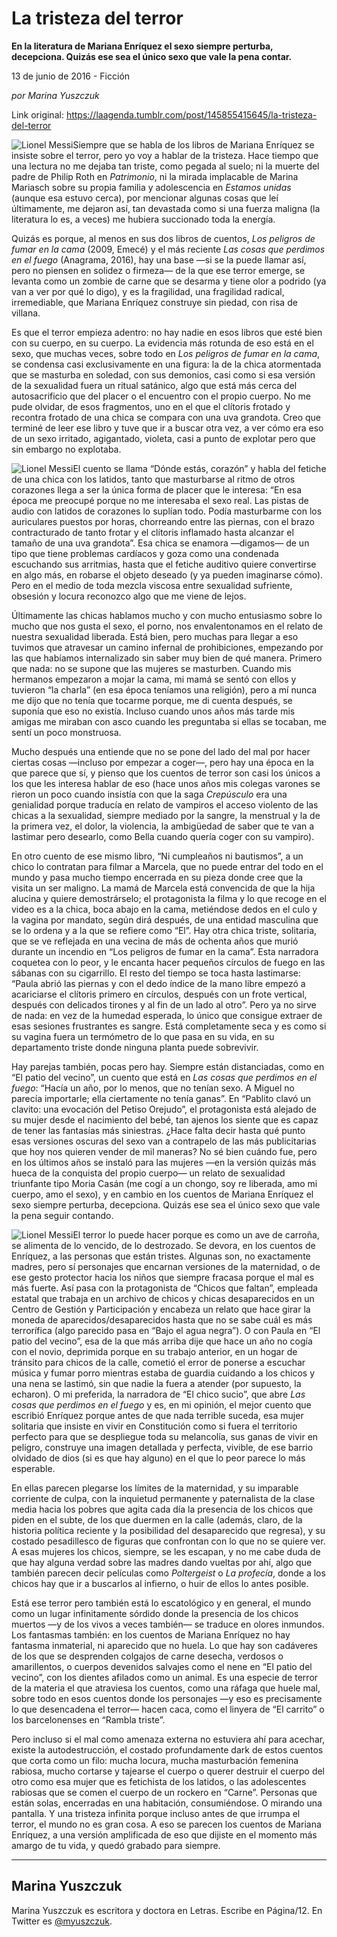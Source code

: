 # La tristeza del terror

**En la literatura de Mariana Enríquez el sexo siempre perturba, decepciona. Quizás ese sea el único sexo que vale la pena contar.**

13 de junio de 2016 - Ficción

_por Marina Yuszczuk_

Link original: https://laagenda.tumblr.com/post/145855415645/la-tristeza-del-terror

![Lionel Messi](https://64.media.tumblr.com/863b92b5cc12656a98c88a444027909b/tumblr_inline_pk0l3uOUWc1t6q87u_540.jpg)Siempre que se habla de los libros de Mariana Enríquez se insiste sobre el terror, pero yo voy a hablar de la tristeza. Hace tiempo que una lectura no me dejaba tan triste, como pegada al suelo; ni la muerte del padre de Philip Roth en *Patrimonio*, ni la mirada implacable de Marina Mariasch sobre su propia familia y adolescencia en *Estamos unidas* (aunque esa estuvo cerca), por mencionar algunas cosas que leí últimamente, me dejaron así, tan devastada como si una fuerza maligna (la literatura lo es, a veces) me hubiera succionado toda la energía.


Quizás es porque, al menos en sus dos libros de cuentos, *Los peligros de fumar en la cama* (2009, Emecé) y el más reciente *Las cosas que perdimos en el fuego* (Anagrama, 2016), hay una base —si se la puede llamar así, pero no piensen en solidez o firmeza— de la que ese terror emerge, se levanta como un zombie de carne que se desarma y tiene olor a podrido (ya van a ver por qué lo digo), y es la fragilidad, una fragilidad radical, irremediable, que Mariana Enríquez construye sin piedad, con risa de villana.


Es que el terror empieza adentro: no hay nadie en esos libros que esté bien con su cuerpo, en su cuerpo. La evidencia más rotunda de eso está en el sexo, que muchas veces, sobre todo en *Los peligros de fumar en la cama*, se condensa casi exclusivamente en una figura: la de la chica atormentada que se masturba en soledad, con sus demonios, casi como si esa versión de la sexualidad fuera un ritual satánico, algo que está más cerca del autosacrificio que del placer o el encuentro con el propio cuerpo. No me pude olvidar, de esos fragmentos, uno en el que el clítoris frotado y recontra frotado de una chica se compara con una uva grandota. Creo que terminé de leer ese libro y tuve que ir a buscar otra vez, a ver cómo era eso de un sexo irritado, agigantado, violeta, casi a punto de explotar pero que sin embargo no explotaba. 


![Lionel Messi](https://64.media.tumblr.com/863b92b5cc12656a98c88a444027909b/tumblr_inline_pk0l3uOUWc1t6q87u_250.jpg)El cuento se llama “Dónde estás, corazón” y habla del fetiche de una chica con los latidos, tanto que masturbarse al ritmo de otros corazones llega a ser la única forma de placer que le interesa: “En esa época me preocupé porque no me interesaba el sexo real. Las pistas de audio con latidos de corazones lo suplían todo. Podía masturbarme con los auriculares puestos por horas, chorreando entre las piernas, con el brazo contracturado de tanto frotar y el clítoris inflamado hasta alcanzar el tamaño de una uva grandota”. Esa chica se enamora —digamos— de un tipo que tiene problemas cardíacos y goza como una condenada escuchando sus arritmias, hasta que el fetiche auditivo quiere convertirse en algo más, en robarse el objeto deseado (y ya pueden imaginarse cómo). Pero en el medio de toda mezcla viscosa entre sexualidad sufriente, obsesión y locura reconozco algo que me viene de lejos. 


Últimamente las chicas hablamos mucho y con mucho entusiasmo sobre lo mucho que nos gusta el sexo, el porno, nos envalentonamos en el relato de nuestra sexualidad liberada. Está bien, pero muchas para llegar a eso tuvimos que atravesar un camino infernal de prohibiciones, empezando por las que habíamos internalizado sin saber muy bien de qué manera. Primero que nada: no se supone que las mujeres se masturben. Cuando mis hermanos empezaron a mojar la cama, mi mamá se sentó con ellos y tuvieron “la charla” (en esa época teníamos una religión), pero a mí nunca me dijo que no tenía que tocarme porque, me di cuenta después, se suponía que eso no existía. Incluso cuando unos años más tarde mis amigas me miraban con asco cuando les preguntaba si ellas se tocaban, me sentí un poco monstruosa.


Mucho después una entiende que no se pone del lado del mal por hacer ciertas cosas —incluso por empezar a coger—, pero hay una época en la que parece que sí, y pienso que los cuentos de terror son casi los únicos a los que les interesa hablar de eso (hace unos años mis colegas varones se rieron un poco cuando insistía con que la saga *Crepúsculo* era una genialidad porque traducía en relato de vampiros el acceso violento de las chicas a la sexualidad, siempre mediado por la sangre, la menstrual y la de la primera vez, el dolor, la violencia, la ambigüedad de saber que te van a lastimar pero desearlo, como Bella cuando quería coger con su vampiro).


En otro cuento de ese mismo libro, “Ni cumpleaños ni bautismos”, a un chico lo contratan para filmar a Marcela, que no puede entrar del todo en el mundo y pasa mucho tiempo encerrada en su pieza donde cree que la visita un ser maligno. La mamá de Marcela está convencida de que la hija alucina y quiere demostrárselo; el protagonista la filma y lo que recoge en el video es a la chica, boca abajo en la cama, metiéndose dedos en el culo y la vagina por mandato, según dirá después, de una entidad masculina que se lo ordena y a la que se refiere como “El”. Hay otra chica triste, solitaria, que se ve reflejada en una vecina de más de ochenta años que murió durante un incendio en “Los peligros de fumar en la cama”. Esta narradora coquetea con lo peor, y le encanta hacer pequeños círculos de fuego en las sábanas con su cigarrillo. El resto del tiempo se toca hasta lastimarse: “Paula abrió las piernas y con el dedo índice de la mano libre empezó a acariciarse el clítoris primero en círculos, después con un frote vertical, después con delicados tirones y al fin de un lado al otro”. Pero ya no sirve de nada: en vez de la humedad esperada, lo único que consigue extraer de esas sesiones frustrantes es sangre. Está completamente seca y es como si su vagina fuera un termómetro de lo que pasa en su vida, en su departamento triste donde ninguna planta puede sobrevivir.


Hay parejas también, pocas pero hay. Siempre están distanciadas, como en “El patio del vecino”, un cuento que está en *Las cosas que perdimos en el fuego*: “Hacía un año, por lo menos, que no tenían sexo. A Miguel no parecía importarle; ella ciertamente no tenía ganas”. En “Pablito clavó un clavito: una evocación del Petiso Orejudo”, el protagonista está alejado de su mujer desde el nacimiento del bebé, tan ajenos los siente que es capaz de tener las fantasías más siniestras. ¿Hace falta decir hasta qué punto esas versiones oscuras del sexo van a contrapelo de las más publicitarias que hoy nos quieren vender de mil maneras? No sé bien cuándo fue, pero en los últimos años se instaló para las mujeres —en la versión quizás más hueca de la conquista del propio cuerpo— un relato de sexualidad triunfante tipo Moria Casán (me cogí a un chongo, soy re liberada, amo mi cuerpo, amo el sexo), y en cambio en los cuentos de Mariana Enríquez el sexo siempre perturba, decepciona. Quizás ese sea el único sexo que vale la pena seguir contando.


![Lionel Messi](https://64.media.tumblr.com/3db2cf53ed48f9d5ce4baae9db3c258f/tumblr_inline_pk0l3vdxIo1t6q87u_250.jpg)El terror lo puede hacer porque es como un ave de carroña, se alimenta de lo vencido, de lo destrozado. Se devora, en los cuentos de Enríquez, a las personas que están tristes. Algunas son, no exactamente madres, pero sí personajes que encarnan versiones de la maternidad, o de ese gesto protector hacia los niños que siempre fracasa porque el mal es más fuerte. Así pasa con la protagonista de “Chicos que faltan”, empleada estatal que trabaja en un archivo de chicos y chicas desaparecidos en un Centro de Gestión y Participación y encabeza un relato que hace girar la moneda de aparecidos/desaparecidos hasta que no se sabe cuál es más terrorífica (algo parecido pasa en “Bajo el agua negra”). O con Paula en “El patio del vecino”, esa de la que más arriba dije que hace un año no cogía con el novio, deprimida porque en su trabajo anterior, en un hogar de tránsito para chicos de la calle, cometió el error de ponerse a escuchar música y fumar porro mientras estaba de guardia cuidando a los chicos y una nena se lastimó, sin que nadie la fuera a atender (por supuesto, la echaron). O mi preferida, la narradora de “El chico sucio”, que abre *Las cosas que perdimos en el fuego* y es, en mi opinión, el mejor cuento que escribió Enríquez porque antes de que nada terrible suceda, esa mujer solitaria que insiste en vivir en Constitución como si fuera el territorio perfecto para que se despliegue toda su melancolía, sus ganas de vivir en peligro, construye una imagen detallada y perfecta, vivible, de ese barrio olvidado de dios (si es que hay alguno) en el que lo peor parece lo más esperable.


En ellas parecen plegarse los límites de la maternidad, y su imparable corriente de culpa, con la inquietud permanente y paternalista de la clase media hacia los pobres que agita cada día la presencia de los chicos que piden en el subte, de los que duermen en la calle (además, claro, de la historia política reciente y la posibilidad del desaparecido que regresa), y su costado pesadillesco de figuras que confrontan con lo que no se quiere ver. A esas mujeres los chicos, siempre, se les escapan, y no me cabe duda de que hay alguna verdad sobre las madres dando vueltas por ahí, algo que también parecen decir películas como *Poltergeist* o *La profecía*, donde a los chicos hay que ir a buscarlos al infierno, o huir de ellos lo antes posible.


Está ese terror pero también está lo escatológico y en general, el mundo como un lugar infinitamente sórdido donde la presencia de los chicos muertos —y de los vivos a veces también— se traduce en olores inmundos. Los fantasmas también: en los cuentos de Mariana Enríquez no hay fantasma inmaterial, ni aparecido que no huela. Lo que hay son cadáveres de los que se desprenden colgajos de carne desecha, verdosos o amarillentos, o cuerpos devenidos salvajes como el nene en “El patio del vecino”, con los dientes afilados como un animal. Es una especie de terror de la materia el que atraviesa los cuentos, como una ráfaga que huele mal, sobre todo en esos cuentos donde los personajes —y eso es precisamente lo que desencadena el terror— hacen caca, como el linyera de “El carrito” o los barcelonenses en “Rambla triste”.


Pero incluso si el mal como amenaza externa no estuviera ahí para acechar, existe la autodestrucción, el costado profundamente dark de estos cuentos que corta como un filo: mucha locura, mucha masturbación femenina rabiosa, mucho cortarse y tajearse el cuerpo o querer destruir el cuerpo del otro como esa mujer que es fetichista de los latidos, o las adolescentes rabiosas que se comen el cuerpo de un rockero en “Carne”. Personas que están solas, encerradas en una habitación, consumiéndose. O mirando una pantalla. Y una tristeza infinita porque incluso antes de que irrumpa el terror, el mundo no es gran cosa. A eso se parecen los cuentos de Mariana Enríquez, a una versión amplificada de eso que dijiste en el momento más amargo de tu vida, y quedó grabado para siempre. 


  




---

 Marina Yuszczuk
----------------

 Marina Yuszczuk es escritora y doctora en Letras. Escribe en Página/12. En Twitter es [@myuszczuk](https://twitter.com/myuszczuk). 

